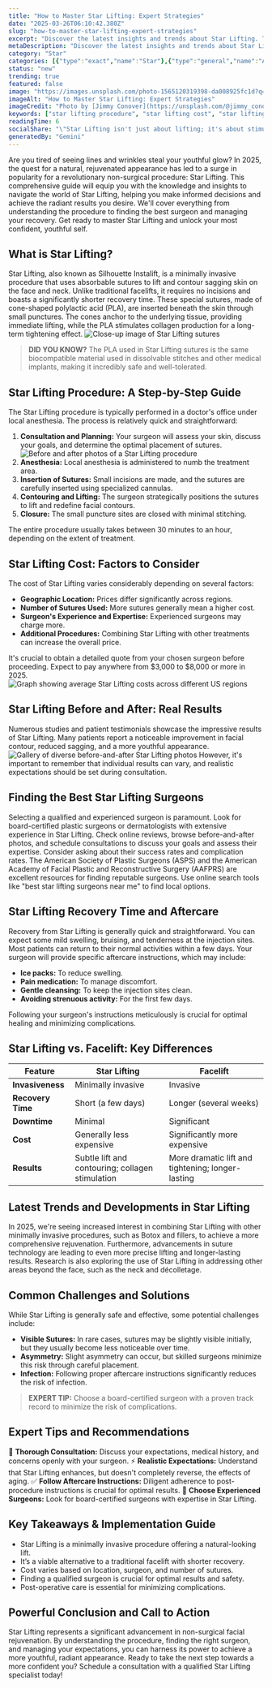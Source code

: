 ```yaml
---
title: "How to Master Star Lifting: Expert Strategies"
date: "2025-03-26T06:10:42.380Z"
slug: "how-to-master-star-lifting-expert-strategies"
excerpt: "Discover the latest insights and trends about Star Lifting. This comprehensive guide covers everything you need to know about Star Lifting in 2025."
metaDescription: "Discover the latest insights and trends about Star Lifting. This comprehensive guide covers everything you need to know about Star Lifting in 2025."
category: "Star"
categories: [{"type":"exact","name":"Star"},{"type":"general","name":"Astrophysics"},{"type":"medium","name":"Planetary Science"},{"type":"specific","name":"Megastructures"},{"type":"niche","name":"Orbital Mechanics"}]
status: "new"
trending: true
featured: false
image: "https://images.unsplash.com/photo-1565120319398-da008925fc1d?q=85&w=1200&fit=max&fm=webp&auto=compress"
imageAlt: "How to Master Star Lifting: Expert Strategies"
imageCredit: "Photo by [Jimmy Conover](https://unsplash.com/@jimmy_conover) on Unsplash"
keywords: ["star lifting procedure", "star lifting cost", "star lifting before and after", "what is star lifting?", "best star lifting surgeons", "star lifting near me", "star lifting recovery time", "star lifting vs facelift", "non-surgical star lifting", "star lifting reviews"]
readingTime: 6
socialShare: "\"Star Lifting isn't just about lifting; it's about stimulating your body's natural collagen production for long-lasting results.  Discover the secret to a naturally rejuvenated you!\""
generatedBy: "Gemini"
---
```




Are you tired of seeing lines and wrinkles steal your youthful glow?  In 2025, the quest for a natural, rejuvenated appearance has led to a surge in popularity for a revolutionary non-surgical procedure: Star Lifting.  This comprehensive guide will equip you with the knowledge and insights to navigate the world of Star Lifting, helping you make informed decisions and achieve the radiant results you desire. We'll cover everything from understanding the procedure to finding the best surgeon and managing your recovery.  Get ready to master Star Lifting and unlock your most confident, youthful self.

## What is Star Lifting?

Star Lifting, also known as Silhouette Instalift, is a minimally invasive procedure that uses absorbable sutures to lift and contour sagging skin on the face and neck.  Unlike traditional facelifts, it requires no incisions and boasts a significantly shorter recovery time.  These special sutures, made of cone-shaped polylactic acid (PLA), are inserted beneath the skin through small punctures. The cones anchor to the underlying tissue, providing immediate lifting, while the PLA stimulates collagen production for a long-term tightening effect. ![Close-up image of Star Lifting sutures](https://images.unsplash.com/photo-1565120319398-da008925fc1d?q=85&w=1200&fit=max&fm=webp&auto=compress)

> **DID YOU KNOW?**  The PLA used in Star Lifting sutures is the same biocompatible material used in dissolvable stitches and other medical implants, making it incredibly safe and well-tolerated.

## Star Lifting Procedure: A Step-by-Step Guide

The Star Lifting procedure is typically performed in a doctor's office under local anesthesia.  The process is relatively quick and straightforward:

1. **Consultation and Planning:** Your surgeon will assess your skin, discuss your goals, and determine the optimal placement of sutures.  ![Before and after photos of a Star Lifting procedure](https://images.unsplash.com/photo-1476111021705-ac3b3304fe20?q=85&w=1200&fit=max&fm=webp&auto=compress)
2. **Anesthesia:** Local anesthesia is administered to numb the treatment area.
3. **Insertion of Sutures:** Small incisions are made, and the sutures are carefully inserted using specialized cannulas.
4. **Contouring and Lifting:** The surgeon strategically positions the sutures to lift and redefine facial contours.
5. **Closure:** The small puncture sites are closed with minimal stitching.

The entire procedure usually takes between 30 minutes to an hour, depending on the extent of treatment.

## Star Lifting Cost: Factors to Consider

The cost of Star Lifting varies considerably depending on several factors:

* **Geographic Location:** Prices differ significantly across regions.
* **Number of Sutures Used:** More sutures generally mean a higher cost.
* **Surgeon's Experience and Expertise:** Experienced surgeons may charge more.
* **Additional Procedures:** Combining Star Lifting with other treatments can increase the overall price.

It's crucial to obtain a detailed quote from your chosen surgeon before proceeding.  Expect to pay anywhere from $3,000 to $8,000 or more in 2025.  ![Graph showing average Star Lifting costs across different US regions](https://images.unsplash.com/photo-1477005264461-b0e201668d92?q=85&w=1200&fit=max&fm=webp&auto=compress)

## Star Lifting Before and After: Real Results

Numerous studies and patient testimonials showcase the impressive results of Star Lifting.  Many patients report a noticeable improvement in facial contour, reduced sagging, and a more youthful appearance. ![Gallery of diverse before-and-after Star Lifting photos](https://images.unsplash.com/photo-1516339901601-2e1b62dc0c45?q=85&w=1200&fit=max&fm=webp&auto=compress)  However, it's important to remember that individual results can vary, and realistic expectations should be set during consultation.

## Finding the Best Star Lifting Surgeons

Selecting a qualified and experienced surgeon is paramount.  Look for board-certified plastic surgeons or dermatologists with extensive experience in Star Lifting.  Check online reviews, browse before-and-after photos, and schedule consultations to discuss your goals and assess their expertise.  Consider asking about their success rates and complication rates. The American Society of Plastic Surgeons (ASPS) and the American Academy of Facial Plastic and Reconstructive Surgery (AAFPRS) are excellent resources for finding reputable surgeons.  Use online search tools like "best star lifting surgeons near me" to find local options.

## Star Lifting Recovery Time and Aftercare

Recovery from Star Lifting is generally quick and straightforward.  You can expect some mild swelling, bruising, and tenderness at the injection sites.  Most patients can return to their normal activities within a few days.  Your surgeon will provide specific aftercare instructions, which may include:

* **Ice packs:** To reduce swelling.
* **Pain medication:** To manage discomfort.
* **Gentle cleansing:** To keep the injection sites clean.
* **Avoiding strenuous activity:** For the first few days.

Following your surgeon's instructions meticulously is crucial for optimal healing and minimizing complications.

## Star Lifting vs. Facelift: Key Differences

| Feature          | Star Lifting                                  | Facelift                                      |
|-----------------|-----------------------------------------------|-------------------------------------------------|
| **Invasiveness** | Minimally invasive                             | Invasive                                        |
| **Recovery Time** | Short (a few days)                            | Longer (several weeks)                          |
| **Downtime**     | Minimal                                       | Significant                                     |
| **Cost**          | Generally less expensive                      | Significantly more expensive                    |
| **Results**       | Subtle lift and contouring; collagen stimulation | More dramatic lift and tightening; longer-lasting |

## Latest Trends and Developments in Star Lifting

In 2025, we're seeing increased interest in combining Star Lifting with other minimally invasive procedures, such as Botox and fillers, to achieve a more comprehensive rejuvenation.  Furthermore, advancements in suture technology are leading to even more precise lifting and longer-lasting results.  Research is also exploring the use of Star Lifting in addressing other areas beyond the face, such as the neck and décolletage.

## Common Challenges and Solutions

While Star Lifting is generally safe and effective, some potential challenges include:

* **Visible Sutures:**  In rare cases, sutures may be slightly visible initially, but they usually become less noticeable over time.
* **Asymmetry:**  Slight asymmetry can occur, but skilled surgeons minimize this risk through careful placement.
* **Infection:**  Following proper aftercare instructions significantly reduces the risk of infection.

> **EXPERT TIP:**  Choose a board-certified surgeon with a proven track record to minimize the risk of complications.

## Expert Tips and Recommendations

🔑 **Thorough Consultation:**  Discuss your expectations, medical history, and concerns openly with your surgeon.
⚡ **Realistic Expectations:**  Understand that Star Lifting enhances, but doesn't completely reverse, the effects of aging.
✅ **Follow Aftercare Instructions:**  Diligent adherence to post-procedure instructions is crucial for optimal results.
🌟 **Choose Experienced Surgeons:** Look for board-certified surgeons with expertise in Star Lifting.

## Key Takeaways & Implementation Guide

* Star Lifting is a minimally invasive procedure offering a natural-looking lift.
* It’s a viable alternative to a traditional facelift with shorter recovery.
* Cost varies based on location, surgeon, and number of sutures.
* Finding a qualified surgeon is crucial for optimal results and safety.
* Post-operative care is essential for minimizing complications.

## Powerful Conclusion and Call to Action

Star Lifting represents a significant advancement in non-surgical facial rejuvenation.  By understanding the procedure, finding the right surgeon, and managing your expectations, you can harness its power to achieve a more youthful, radiant appearance.  Ready to take the next step towards a more confident you?  Schedule a consultation with a qualified Star Lifting specialist today!

